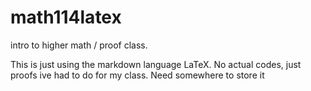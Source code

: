# math114latex
intro to higher math / proof class. 

This is just using the markdown language LaTeX. No actual codes, just proofs ive had to do for my class. Need somewhere to store it
